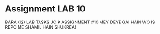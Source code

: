# Assignment LAB 10

BARA (12) LAB TASKS JO K ASSIGNMENT #10 MEY DEYE GAI HAIN WO IS REPO ME SHAMIL HAIN SHUKREA!
<br>
<br>
